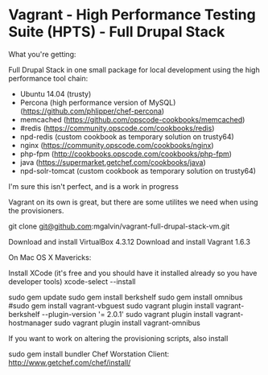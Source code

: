 # Vagrant - High Performance Testing Suite (HPTS) - Full Drupal Stack

What you're getting:

Full Drupal Stack in one small package for local development using the high performance tool chain:

 * Ubuntu 14.04 (trusty)
 * Percona (high performance version of MySQL) (https://github.com/phlipper/chef-percona)
 * memcached (https://github.com/opscode-cookbooks/memcached)
 * #redis (https://community.opscode.com/cookbooks/redis)
 * npd-redis (custom cookbook as temporary solution on trusty64)
 * nginx (https://community.opscode.com/cookbooks/nginx)
 * php-fpm (http://cookbooks.opscode.com/cookbooks/php-fpm)
 * java (https://supermarket.getchef.com/cookbooks/java)
 * npd-solr-tomcat (custom cookbook as temporary solution on trusty64)

I'm sure this isn't perfect, and is a work in progress

Vagrant on its own is great, but there are some utilites we need when using the provisioners.

git clone git@github.com:mgalvin/vagrant-full-drupal-stack-vm.git

Download and install VirtualBox 4.3.12
Download and install Vagrant 1.6.3

On Mac OS X Mavericks:

Install XCode (it's free and you should have it installed already so you have developer tools)
xcode-select --install

sudo gem update
sudo gem install berkshelf
sudo gem install omnibus
#sudo gem install vagrant-vbguest
sudo vagrant plugin install vagrant-berkshelf --plugin-version '= 2.0.1'
sudo vagrant plugin install vagrant-hostmanager
sudo vagrant plugin install vagrant-omnibus


If you want to work on altering the provisioning scripts, also install

sudo gem install bundler
Chef Worstation Client: http://www.getchef.com/chef/install/
